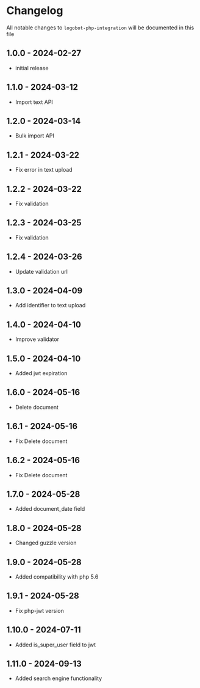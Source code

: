 
# Changelog

All notable changes to `logobot-php-integration` will be documented in this file

## 1.0.0 - 2024-02-27

- initial release

## 1.1.0 - 2024-03-12

- Import text API

## 1.2.0 - 2024-03-14

- Bulk import API

## 1.2.1 - 2024-03-22

- Fix error in text upload

## 1.2.2 - 2024-03-22

- Fix validation

## 1.2.3 - 2024-03-25

- Fix validation

## 1.2.4 - 2024-03-26

- Update validation url

## 1.3.0 - 2024-04-09

- Add identifier to text upload

## 1.4.0 - 2024-04-10

- Improve validator

## 1.5.0 - 2024-04-10

- Added jwt expiration

## 1.6.0 - 2024-05-16

- Delete document

## 1.6.1 - 2024-05-16

- Fix Delete document

## 1.6.2 - 2024-05-16

- Fix Delete document

## 1.7.0 - 2024-05-28

- Added document_date field

## 1.8.0 - 2024-05-28

- Changed guzzle version

## 1.9.0 - 2024-05-28

- Added compatibility with php 5.6

## 1.9.1 - 2024-05-28

- Fix php-jwt version

## 1.10.0 - 2024-07-11

- Added is_super_user field to jwt

## 1.11.0 - 2024-09-13

- Added search engine functionality